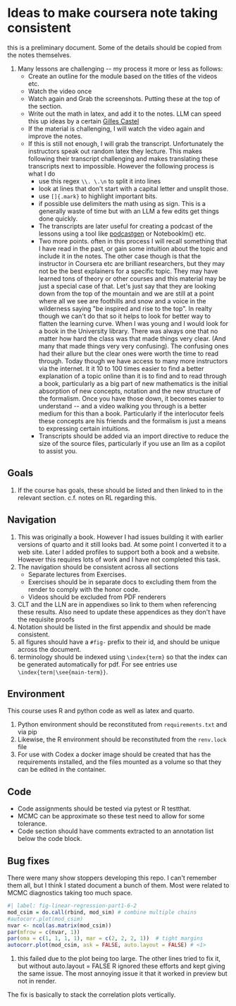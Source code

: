 
# Ideas to make coursera note taking consistent

this is a preliminary document. Some of the details should be copied from the notes themselves.

1. Many lessons are challenging -- my process it more or less as follows:
   - Create an outline for the module based on the titles of the videos etc.
   - Watch the video once
   - Watch again and Grab the screenshots. Putting these at the top of the section.
   - Write out the math in latex, and add it to the notes. LLM can speed this up ideas by a certain [Gilles Castel](https://castel.dev/post/lecture-notes-1/)
   - If the material is challenging, I will watch the video again and improve the notes.
   - If this is still not enough, I will grab the transcript. Unfortunately the instructors speak out random latex they lecture. This makes following their transcript challenging and makes translating these transcripts next to impossible. However the following process is what I do
     - use this regex `\\. \.\n` to split it into lines
     - look at lines that don't start with a capital letter and unsplit those.
     - use `[]{.mark}` to highlight important bits.
     - if possible use delimiters the math using a`$` sign. This is a generally  waste of time but with an LLM a few edits get things done quickly.
     - The transcripts are later useful for creating a podcast of the lessons using a tool like [podcastgen](https://huggingface.co/spaces/saq1b/podcastgen) or  Notebooklm() etc.
     - Two more points. often in this process I will recall something that I have read in the past, or gain some intuition about the topic and include it in the notes. The other case though is that the instructor in Coursera etc are brilliant researchers, but they may not be the best explainers for a specific topic. They may have learned tons of theory or other courses and this material may be just a special case of that. Let's just say that they are  looking down from the top of the mountain and we are still at a point where all we see are foothills and snow and a voice in  the wilderness saying "be inspired and rise to the top". In realty  though we can't do that so it  helps to look for better way to flatten the learning curve. When I was young and I would look for a book in the University library. There was always one that no matter how hard the class was that made things very clear. (And many that made things very very confusing). The confusing ones had their allure but the clear ones were worth the time to read through. Today though we have access to many more instructors via the internet. It it 10 to 100 times easier to find a better explanation of a topic online than it is to find and to read through a book, particularly as a big part of new mathematics is the initial absorption of new concepts, notation and the new structure of the formalism. Once you have those down, it becomes easier to understand -- and a video walking you through is a better medium for this than a book. Particularly if the interlocutor feels these concepts are his friends and the formalism is just a means to expressing certain intuitions.
     - Transcripts should be added via an import directive to reduce the size of the source files, particularly if you use an llm as a copilot to assist you.

## Goals

1. If the course has goals, these should be listed and then linked to in the relevant section. c.f. notes on RL regarding this.

## Navigation

1. This was originally a book. However I had issues building it with earlier versions of quarto and it still looks bad. At some point I converted it to a web site. Later I added profiles to support both a book and a website. However this requires lots of work and I have not completed this task.
1. The navigation should be consistent across all sections
    - Separate lectures from Exercises.
    - Exercises should be in separate docs to excluding them from the render to comply with the honor code.
    - Videos should be excluded from PDF renderers
1. CLT and the LLN are in appendixes so link to them when referencing these results. Also need to update these appendices as they don't have the requisite proofs
1. Notation should be listed in the first appendix and should be made consistent.
1. all figures should have a    `#fig-` prefix to their id, and should be unique across the document.
1. terminology should be indexed using `\index{term}` so that the index can be generated automatically for pdf. For see entries use `\index{term|\see{main-term}}`.

## Environment

This course uses R and python code as well as latex and quarto.

1. Python environment should be reconstituted from `requirements.txt` and via pip
1. Likewise, the R environment should be reconstituted from the `renv.lock` file
1. For use with Codex a docker image should be created that has the requirements installed, and the files mounted as a volume so that they can be edited in the container.

## Code

- Code assignments should be tested via pytest or R testthat.
- MCMC can be approximate so these test need to allow for some tolerance.
- Code section should have comments extracted to an annotation list below the code block.

## Bug fixes

There were many show stoppers developing this repo. I can't remember them all, but I think I stated document a bunch of them. Most were related to MCMC diagnostics taking too much space.

```r
#| label: fig-linear-regression-part1-6-2
mod_csim = do.call(rbind, mod_sim) # combine multiple chains
#autocorr.plot(mod_csim)
nvar <- ncol(as.matrix(mod_csim))
par(mfrow = c(nvar, 1))
par(oma = c(1, 1, 1, 1), mar = c(2, 2, 2, 1))  # tight margins
autocorr.plot(mod_csim, ask = FALSE, auto.layout = FALSE) # <1>
```

1. this failed due to the plot being too large. The other lines tried to fix it, but without auto.layout = FALSE R ignored these efforts and kept giving the same issue. The most annoying issue it that it worked in preview but not in render.

The fix is basically to stack the correlation plots vertically.

